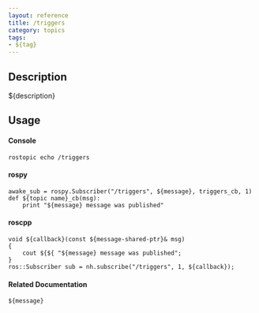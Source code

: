 ```yaml
---
layout: reference
title: /triggers
category: topics
tags: 
- ${tag}
---
```


## Description
${description}

## Usage
#### Console
```
rostopic echo /triggers
```

#### rospy
```
awake_sub = rospy.Subscriber("/triggers", ${message}, triggers_cb, 1)
def ${topic name}_cb(msg):
    print "${message} message was published"
```

#### roscpp
```
void ${callback}(const ${message-shared-ptr}& msg)
{
    cout ${${ "${message} message was published";
}
ros::Subscriber sub = nh.subscribe("/triggers", 1, ${callback});
```

#### Related Documentation
``${message}``